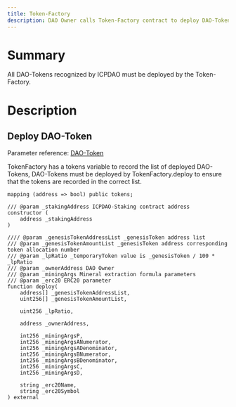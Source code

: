 ```yaml
---
title: Token-Factory
description: DAO Owner calls Token-Factory contract to deploy DAO-Token
---
```


# Summary

All DAO-Tokens recognized by ICPDAO must be deployed by the Token-Factory.

# Description

## Deploy DAO-Token

Parameter reference: [DAO-Token](./dao-token.md#Genesis)

TokenFactory has a tokens variable to record the list of deployed DAO-Tokens, DAO-Tokens must be deployed by TokenFactory.deploy to ensure that the tokens are recorded in the correct list.

```solidity
mapping (address => bool) public tokens;

/// @param _stakingAddress ICPDAO-Staking contract address
constructor (
    address _stakingAddress
)

//// @param _genesisTokenAddressList _genesisToken address list
/// @param _genesisTokenAmountList _genesisToken address corresponding token allocation number
/// @param _lpRatio _temporaryToken value is _genesisToken / 100 * _lpRatio
/// @param _ownerAddress DAO Owner
/// @param _miningArgs Mineral extraction formula parameters
/// @param _erc20 ERC20 parameter
function deploy(
    address[] _genesisTokenAddressList,
    uint256[] _genesisTokenAmountList,

    uint256 _lpRatio,

    address _ownerAddress,

    int256 _miningArgsP,
    int256 _miningArgsANumerator,
    int256 _miningArgsADenominator,
    int256 _miningArgsBNumerator,
    int256 _miningArgsBDenominator,
    int256 _miningArgsC,
    int256 _miningArgsD,

    string _erc20Name,
    string _erc20Symbol
) external
```

